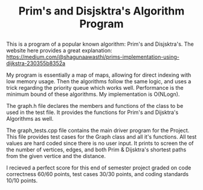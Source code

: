 # <p align="center">Prim's and Disjsktra's Algorithm Program<p>


This is a program of a popular known algorithm: Prim's and Disjsktra's. The website here provides a great explanation: https://medium.com/@shagunaawasthi/prims-implementation-using-dijkstra-230355b8352a

My program is essentially a map of maps, allowing for direct indexing with low memory usage. Then the algorithms follow the same logic, and uses a trick regarding the priority queue which works well. Performance is the minimum bound of these algorithms. My implementation is O(NLogn). 

The graph.h file declares the members and functions of the class to be used in the test file. It provides the functions for Prim's and Dijsktra's Algorithms as well.

The graph_tests.cpp file contains the main driver program for the Project. This file provides test cases for the Graph class and all it's functions. All test values are hard coded since there is no user input. It prints to screen the of the number of vertices, edges, and both Prim & Dijsktra's shortest paths from the given vertice and the distance.

I recieved a perfect score for this end of semester project graded on code correctness 60/60 points, test cases 30/30 points, and coding standards 10/10 points. 
